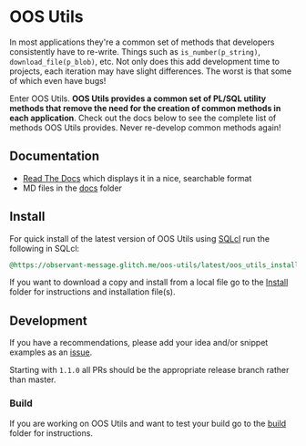 # OOS Utils

In most applications they're a common set of methods that developers consistently have to re-write. Things such as `is_number(p_string)`, `download_file(p_blob)`, etc. Not only does this add development time to projects, each iteration may have slight differences. The worst is that some of which even have bugs!

Enter OOS Utils. **OOS Utils provides a common set of PL/SQL utility methods that remove the need for the creation of common methods in each application**. Check out the docs below to see the complete list of methods OOS Utils provides. Never re-develop common methods again!

## Documentation

- [Read The Docs](http://oos-utils.readthedocs.org/en/latest/README/) which displays it in a nice, searchable format
- MD files in the [docs](/docs) folder

## Install

For quick install of the latest version of OOS Utils using [SQLcl](http://www.oracle.com/technetwork/developer-tools/sqlcl/downloads/index.html) run the following in SQLcl:

```sql
@https://observant-message.glitch.me/oos-utils/latest/oos_utils_install.sql
```

If you want to download a copy and install from a local file go to the [Install](/install) folder for instructions and installation file(s).

## Development

If you have a recommendations, please add your idea and/or snippet examples as an [issue](https://github.com/OraOpenSource/oos-utils/issues).

Starting with `1.1.0` all PRs should be the appropriate release branch rather than master.

### Build
If you are working on OOS Utils and want to test your build go to the [build](/build) folder for instructions.

